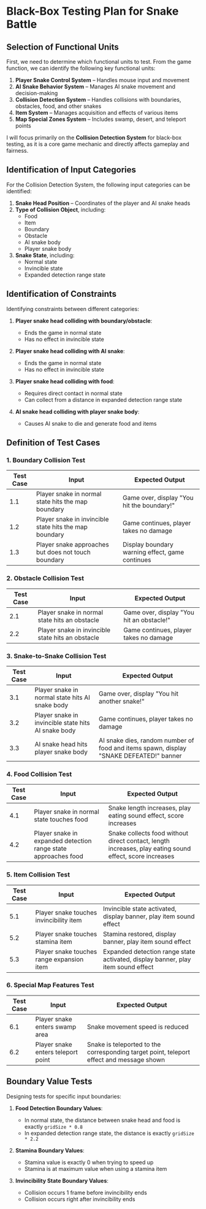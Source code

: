 # Black-Box Testing Plan for Snake Battle

## Selection of Functional Units  
First, we need to determine which functional units to test. From the game function, we can identify the following key functional units:

1. **Player Snake Control System** – Handles mouse input and movement  
2. **AI Snake Behavior System** – Manages AI snake movement and decision-making  
3. **Collision Detection System** – Handles collisions with boundaries, obstacles, food, and other snakes  
4. **Item System** – Manages acquisition and effects of various items  
5. **Map Special Zones System** – Includes swamp, desert, and teleport points  

I will focus primarily on the **Collision Detection System** for black-box testing, as it is a core game mechanic and directly affects gameplay and fairness.

## Identification of Input Categories  
For the Collision Detection System, the following input categories can be identified:

1. **Snake Head Position** – Coordinates of the player and AI snake heads  
2. **Type of Collision Object**, including:  
   - Food  
   - Item  
   - Boundary  
   - Obstacle  
   - AI snake body  
   - Player snake body  
3. **Snake State**, including:  
   - Normal state  
   - Invincible state  
   - Expanded detection range state  

## Identification of Constraints  
Identifying constraints between different categories:

1. **Player snake head colliding with boundary/obstacle**:  
   - Ends the game in normal state  
   - Has no effect in invincible state  

2. **Player snake head colliding with AI snake**:  
   - Ends the game in normal state  
   - Has no effect in invincible state  

3. **Player snake head colliding with food**:  
   - Requires direct contact in normal state  
   - Can collect from a distance in expanded detection range state  

4. **AI snake head colliding with player snake body**:  
   - Causes AI snake to die and generate food and items  

## Definition of Test Cases  

### 1. Boundary Collision Test  
| Test Case | Input | Expected Output |  
|-----------|-------|------------------|  
| 1.1 | Player snake in normal state hits the map boundary | Game over, display "You hit the boundary!" |  
| 1.2 | Player snake in invincible state hits the map boundary | Game continues, player takes no damage |  
| 1.3 | Player snake approaches but does not touch boundary | Display boundary warning effect, game continues |  

### 2. Obstacle Collision Test  
| Test Case | Input | Expected Output |  
|-----------|-------|------------------|  
| 2.1 | Player snake in normal state hits an obstacle | Game over, display "You hit an obstacle!" |  
| 2.2 | Player snake in invincible state hits an obstacle | Game continues, player takes no damage |  

### 3. Snake-to-Snake Collision Test  
| Test Case | Input | Expected Output |  
|-----------|-------|------------------|  
| 3.1 | Player snake in normal state hits AI snake body | Game over, display "You hit another snake!" |  
| 3.2 | Player snake in invincible state hits AI snake body | Game continues, player takes no damage |  
| 3.3 | AI snake head hits player snake body | AI snake dies, random number of food and items spawn, display "SNAKE DEFEATED!" banner |  

### 4. Food Collision Test  
| Test Case | Input | Expected Output |  
|-----------|-------|------------------|  
| 4.1 | Player snake in normal state touches food | Snake length increases, play eating sound effect, score increases |  
| 4.2 | Player snake in expanded detection range state approaches food | Snake collects food without direct contact, length increases, play eating sound effect, score increases |  

### 5. Item Collision Test  
| Test Case | Input | Expected Output |  
|-----------|-------|------------------|  
| 5.1 | Player snake touches invincibility item | Invincible state activated, display banner, play item sound effect |  
| 5.2 | Player snake touches stamina item | Stamina restored, display banner, play item sound effect |  
| 5.3 | Player snake touches range expansion item | Expanded detection range state activated, display banner, play item sound effect |  

### 6. Special Map Features Test  
| Test Case | Input | Expected Output |  
|-----------|-------|------------------|  
| 6.1 | Player snake enters swamp area | Snake movement speed is reduced |  
| 6.2 | Player snake enters teleport point | Snake is teleported to the corresponding target point, teleport effect and message shown |  

## Boundary Value Tests  
Designing tests for specific input boundaries:

1. **Food Detection Boundary Values**:  
   - In normal state, the distance between snake head and food is exactly `gridSize * 0.8`  
   - In expanded detection range state, the distance is exactly `gridSize * 2.2`  

2. **Stamina Boundary Values**:  
   - Stamina value is exactly 0 when trying to speed up  
   - Stamina is at maximum value when using a stamina item  

3. **Invincibility State Boundary Values**:  
   - Collision occurs 1 frame before invincibility ends  
   - Collision occurs right after invincibility ends  

